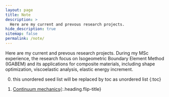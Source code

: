 ```yaml
---
layout: page
title: Note
description: >
  Here are my current and prevous research projects.
hide_description: true
sitemap: false
permalink: /note/
---
```


Here are my current and prevous research projects. During my MSc experience, the research focus on Isogeometric Boundary Element Method (IGABEM) and 
its applications for composite materials, including shape optimization, viscoelastic analysis, elastic energy increment.

0. this unordered seed list will be replaced by toc as unordered list
{:toc}

1. [Continuum mechanics]{:.heading.flip-title}

[Continuum mechanics]:https://deyong-sun.github.io/continuum-mechanics/